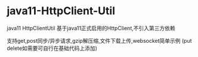 # java11-HttpClient-Util
java11 HttpClientUtil
基于java11正式启用的HttpClient,不引入第三方依赖

支持get,post同步/异步请求,gzip解压缩,文件下载上传,websocket简单示例
(put delete如需要可自行在基础代码上添加)
